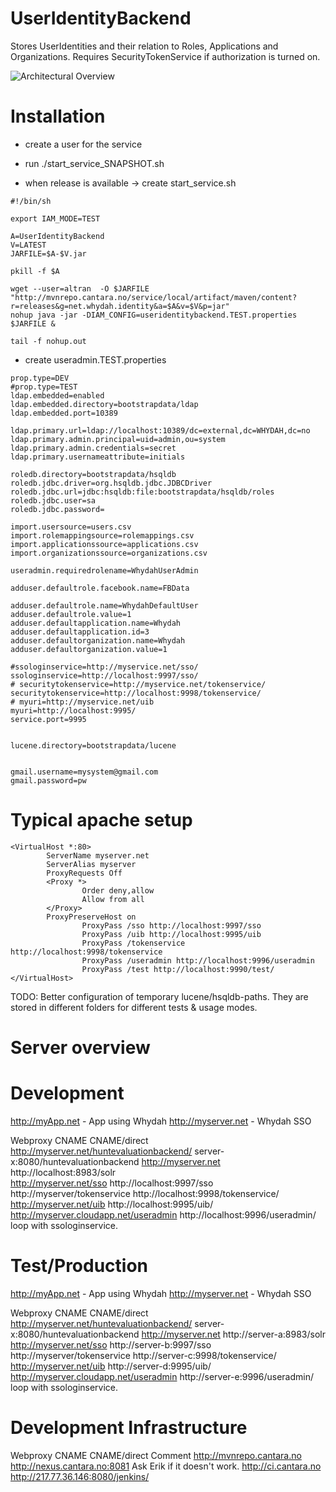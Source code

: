 UserIdentityBackend
===================

Stores UserIdentities and their relation to Roles, Applications and Organizations.
Requires SecurityTokenService if authorization is turned on. 

![Architectural Overview](https://raw2.github.com/altran/Whydah-SSOLoginWebApp/master/Whydah%20infrastructure.png)


Installation
============



* create a user for the service
* run ./start_service_SNAPSHOT.sh

* when release is available -> create start_service.sh

```
#!/bin/sh

export IAM_MODE=TEST

A=UserIdentityBackend
V=LATEST
JARFILE=$A-$V.jar

pkill -f $A

wget --user=altran  -O $JARFILE "http://mvnrepo.cantara.no/service/local/artifact/maven/content?r=releases&g=net.whydah.identity&a=$A&v=$V&p=jar"
nohup java -jar -DIAM_CONFIG=useridentitybackend.TEST.properties $JARFILE &

tail -f nohup.out
```

* create useradmin.TEST.properties

```
prop.type=DEV
#prop.type=TEST
ldap.embedded=enabled
ldap.embedded.directory=bootstrapdata/ldap
ldap.embedded.port=10389

ldap.primary.url=ldap://localhost:10389/dc=external,dc=WHYDAH,dc=no
ldap.primary.admin.principal=uid=admin,ou=system
ldap.primary.admin.credentials=secret
ldap.primary.usernameattribute=initials

roledb.directory=bootstrapdata/hsqldb
roledb.jdbc.driver=org.hsqldb.jdbc.JDBCDriver
roledb.jdbc.url=jdbc:hsqldb:file:bootstrapdata/hsqldb/roles
roledb.jdbc.user=sa
roledb.jdbc.password=

import.usersource=users.csv
import.rolemappingsource=rolemappings.csv
import.applicationssource=applications.csv
import.organizationssource=organizations.csv

useradmin.requiredrolename=WhydahUserAdmin

adduser.defaultrole.facebook.name=FBData

adduser.defaultrole.name=WhydahDefaultUser
adduser.defaultrole.value=1
adduser.defaultapplication.name=Whydah
adduser.defaultapplication.id=3
adduser.defaultorganization.name=Whydah
adduser.defaultorganization.value=1

#ssologinservice=http://myservice.net/sso/
ssologinservice=http://localhost:9997/sso/
# securitytokenservice=http://myservice.net/tokenservice/
securitytokenservice=http://localhost:9998/tokenservice/
# myuri=http://myservice.net/uib
myuri=http://localhost:9995/
service.port=9995


lucene.directory=bootstrapdata/lucene


gmail.username=mysystem@gmail.com
gmail.password=pw
```

Typical apache setup
====================

```
<VirtualHost *:80>
        ServerName myserver.net
        ServerAlias myserver
        ProxyRequests Off
        <Proxy *>
                Order deny,allow
                Allow from all
        </Proxy>
        ProxyPreserveHost on
                ProxyPass /sso http://localhost:9997/sso
                ProxyPass /uib http://localhost:9995/uib
                ProxyPass /tokenservice http://localhost:9998/tokenservice
                ProxyPass /useradmin http://localhost:9996/useradmin
                ProxyPass /test http://localhost:9990/test/
</VirtualHost>
```


TODO:
Better configuration of temporary lucene/hsqldb-paths. They are stored in different folders for different tests & usage modes. 



Server overview
===============


Development
===========

http://myApp.net - App using Whydah
http://myserver.net - Whydah SSO

Webproxy CNAME	 					CNAME/direct	
http://myserver.net/huntevaluationbackend/		server-x:8080/huntevaluationbackend
http://myserver.net					http://localhost:8983/solr	
http://myserver.net/sso					http://localhost:9997/sso	
http://myserver/tokenservice				http://localhost:9998/tokenservice/	
http://myserver.net/uib					http://localhost:9995/uib/	
http://myserver.cloudapp.net/useradmin			http://localhost:9996/useradmin/ 		 loop with ssologinservice.


Test/Production
===============
http://myApp.net - App using Whydah
http://myserver.net - Whydah SSO


Webproxy CNAME	 					CNAME/direct	
http://myserver.net/huntevaluationbackend/		server-x:8080/huntevaluationbackend
http://myserver.net					http://server-a:8983/solr	
http://myserver.net/sso					http://server-b:9997/sso	
http://myserver/tokenservice				http://server-c:9998/tokenservice/	
http://myserver.net/uib					http://server-d:9995/uib/	
http://myserver.cloudapp.net/useradmin			http://server-e:9996/useradmin/ 		 loop with ssologinservice.


Development Infrastructure
==========================

Webproxy CNAME	 		CNAME/direct	 	 		Comment
http://mvnrepo.cantara.no	http://nexus.cantara.no:8081		Ask Erik if it doesn't work.
http://ci.cantara.no		http://217.77.36.146:8080/jenkins/		 

